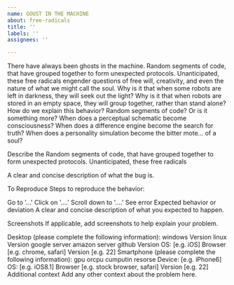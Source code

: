 ```yaml
---
name: GOUST IN THE MACHINE
about: free-radicals
title: ''
labels: ''
assignees: ''

---
```


There have always been ghosts in the machine. Random segments of code, that have grouped together to form unexpected protocols. Unanticipated, these free radicals engender questions of free will, creativity, and even the nature of what we might call the soul. Why is it that when some robots are left in darkness, they will seek out the light? Why is it that when robots are stored in an empty space, they will group together, rather than stand alone? How do we explain this behavior? Random segments of code? Or is it something more? When does a perceptual schematic become consciousness? When does a difference engine become the search for truth? When does a personality simulation become the bitter mote... of a soul? 

Describe the Random segments of code, that have grouped together to form unexpected protocols. Unanticipated, these free radicals

A clear and concise description of what the bug is.

To Reproduce
Steps to reproduce the behavior:

Go to '...'
Click on '....'
Scroll down to '....'
See error
Expected behavior or deviation
A clear and concise description of what you expected to happen. 

Screenshots
If applicable, add screenshots to help explain your problem.

Desktop (please complete the following information):
windows Version
linux  Version
google server
amazon server
github Version
OS: [e.g. iOS]
Browser [e.g. chrome, safari]
Version [e.g. 22]
Smartphone (please complete the following information):
gpu orcpu cumputin resorse
Device: [e.g. iPhone6]
OS: [e.g. iOS8.1]
Browser [e.g. stock browser, safari]
Version [e.g. 22]
Additional context
Add any other context about the problem here.
